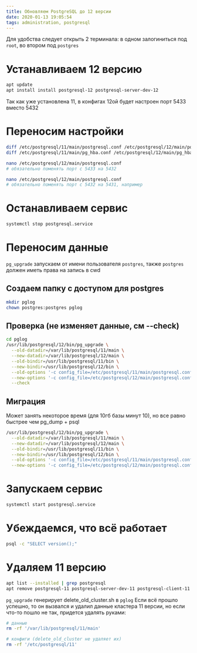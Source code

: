 ```yaml
---
title: Обновляем PostgreSQL до 12 версии
date: 2020-01-13 19:05:54
tags: administration, postgresql
---
```


Для удобства следует открыть 2 терминала: в одном залогиниться под `root`, во втором под `postgres`

# Устанавливаем 12 версию

```bash root
apt update
apt install install postgresql-12 postgresql-server-dev-12
```

Так как уже установлена 11, в конфигах 12ой будет настроен порт 5433 вместо 5432

# Переносим настройки

```bash root
diff /etc/postgresql/11/main/postgresql.conf /etc/postgresql/12/main/postgresql.conf
diff /etc/postgresql/11/main/pg_hba.conf /etc/postgresql/12/main/pg_hba.conf

nano /etc/postgresql/12/main/postgresql.conf
# обязательно поменять порт с 5433 на 5432

nano /etc/postgresql/12/main/postgresql.conf
# обязательно поменять порт с 5432 на 5431, например
```

# Останавливаем сервис

```bash
systemctl stop postgresql.service
```

# Переносим данные

`pg_upgrade` запускаем от имени пользователя `postgres`, также `postgres` должен иметь права на запись в cwd

## Создаем папку с доступом для postgres

```bash root
mkdir pglog
chown postgres:postgres pglog
```

## Проверка (не изменяет данные, см --check)

```bash postgres
cd pglog
/usr/lib/postgresql/12/bin/pg_upgrade \
  --old-datadir=/var/lib/postgresql/11/main \
  --new-datadir=/var/lib/postgresql/12/main \
  --old-bindir=/usr/lib/postgresql/11/bin \
  --new-bindir=/usr/lib/postgresql/12/bin \
  --old-options '-c config_file=/etc/postgresql/11/main/postgresql.conf' \
  --new-options '-c config_file=/etc/postgresql/12/main/postgresql.conf' \
  --check
```

## Миграция

Может занять некоторое время (для 10гб базы минут 10), но все равно быстрее чем pg_dump + psql

```bash postgres
/usr/lib/postgresql/12/bin/pg_upgrade \
  --old-datadir=/var/lib/postgresql/11/main \
  --new-datadir=/var/lib/postgresql/12/main \
  --old-bindir=/usr/lib/postgresql/11/bin \
  --new-bindir=/usr/lib/postgresql/12/bin \
  --old-options '-c config_file=/etc/postgresql/11/main/postgresql.conf' \
  --new-options '-c config_file=/etc/postgresql/12/main/postgresql.conf'
```

# Запускаем сервис

```bash root
systemctl start postgresql.service
```

# Убеждаемся, что всё работает

```bash postgres
psql -c "SELECT version();"
```

# Удаляем 11 версию

```bash root
apt list --installed | grep postgresql
apt remove postgresql-11 postgresql-server-dev-11 postgresql-client-11
```

`pg_upgrade` генерирует delete_old_cluster.sh в `pglog`
Если всё прошло успешно, то он вызвался и удалил данные кластера 11 версии, но если что-то пошло не так, придется удалять руками:

```bash
# данные
rm -rf '/var/lib/postgresql/11/main'

# конфиги (delete_old_cluster не удаляет их)
rm -rf '/etc/postgresql/11'
```
